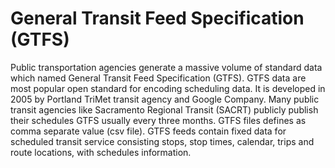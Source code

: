 # General Transit Feed Specification (GTFS)
Public transportation agencies generate a massive volume of standard data which named General Transit Feed Specification (GTFS). GTFS data are most popular open standard for encoding scheduling data. It is developed in 2005 by Portland TriMet transit agency and Google Company. Many public transit agencies like Sacramento Regional Transit (SACRT) publicly publish their schedules GTFS usually every three months. GTFS files defines as comma separate value (csv file). GTFS feeds contain fixed data for scheduled transit service consisting stops, stop times, calendar, trips and route locations, with schedules information.
